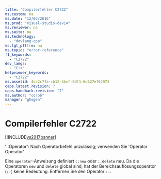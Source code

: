 ```yaml
---
title: "Compilerfehler C2722"
ms.custom: na
ms.date: "12/03/2016"
ms.prod: "visual-studio-dev14"
ms.reviewer: na
ms.suite: na
ms.technology: 
  - "devlang-cpp"
ms.tgt_pltfrm: na
ms.topic: "error-reference"
f1_keywords: 
  - "C2722"
dev_langs: 
  - "C++"
helpviewer_keywords: 
  - "C2722"
ms.assetid: 4cc2c7fa-cb12-4bcf-9df1-6d627ef62973
caps.latest.revision: 7
caps.handback.revision: "7"
ms.author: "corob"
manager: "ghogen"
---
```

# Compilerfehler C2722
[!INCLUDE[vs2017banner](../../assembler/inline/includes/vs2017banner.md)]

'::Operator': Nach Operatorbefehl unzulässig; verwenden Sie 'Operator Operator'  
  
 Eine `operator`\-Anweisung definiert `::new` oder `::delete` neu.  Da die Operatoren `new` und `delete` global sind, hat der Bereichsauflösungsoperator \(`::`\) keine Bedeutung.  Entfernen Sie den Operator `::`.